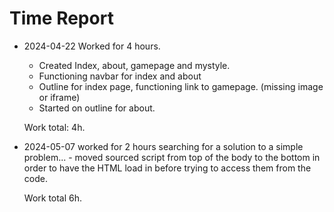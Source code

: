 # Time Report

- 2024-04-22 Worked for 4 hours.
    - Created Index, about, gamepage and mystyle.
    - Functioning navbar for index and about
    - Outline for index page, functioning link to gamepage. (missing image or iframe)
    - Started on outline for about.

  Work total: 4h.

- 2024-05-07 worked for 2 hours searching for a solution to a simple problem...
      - moved sourced script from top of the body to the bottom in order to have the HTML load in before trying to access them from the code.

  Work total 6h.
